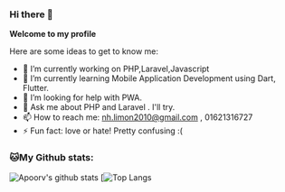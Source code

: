 ### Hi there 👋


**Welcome to my profile**

Here are some ideas to get to know me:

- 🔭 I’m currently working on PHP,Laravel,Javascript
- 🌱 I’m currently learning Mobile Application Development using Dart, Flutter.
- 🤔 I’m looking for help with PWA.
- 💬 Ask me about PHP and Laravel . I'll try.
- 📫 How to reach me: nh.limon2010@gmail.com , 01621316727
- ⚡ Fun fact: love or hate! Pretty  confusing :(

### 🐱My Github stats:
![Apoorv's github stats](https://github-readme-stats.vercel.app/api?username=NahidHasanLimon&show_icons=true&title_color=ffc857&icon_color=8ac926&text_color=daf7dc&bg_color=151515&hide=["stars"])
[![Top Langs](https://github-readme-stats.vercel.app/api/top-langs/?username=NahidHasanLimon&layout=compact&text_color=daf7dc&bg_color=151515])

